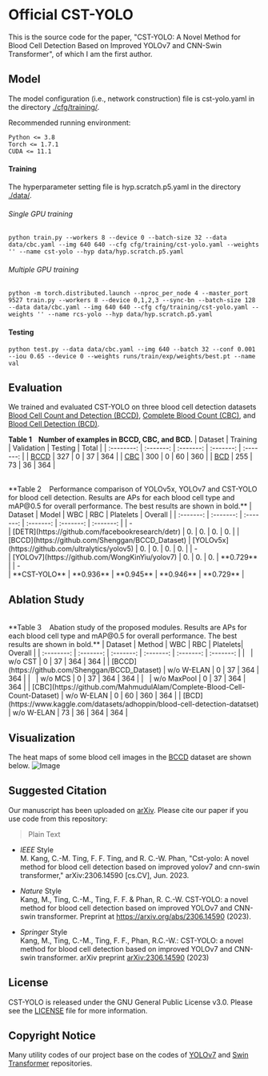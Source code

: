 # Official CST-YOLO
This is the source code for the paper, "CST-YOLO: A Novel Method for Blood Cell Detection Based on Improved YOLOv7 and CNN-Swin Transformer", of which I am the first author.

## Model
The model configuration (i.e., network construction) file is cst-yolo.yaml in the directory [./cfg/training/](https://github.com/mkang315/CST-YOLO/tree/main/cfg/training).

Recommended running environment:
```
Python <= 3.8
Torch <= 1.7.1
CUDA <= 11.1
```

#### Training

The hyperparameter setting file is hyp.scratch.p5.yaml in the directory [./data/](https://github.com/mkang315/CST-YOLO/tree/main/data).

###### Single GPU training
```
python train.py --workers 8 --device 0 --batch-size 32 --data data/cbc.yaml --img 640 640 --cfg cfg/training/cst-yolo.yaml --weights '' --name cst-yolo --hyp data/hyp.scratch.p5.yaml
```

###### Multiple GPU training
```
python -m torch.distributed.launch --nproc_per_node 4 --master_port 9527 train.py --workers 8 --device 0,1,2,3 --sync-bn --batch-size 128 --data data/cbc.yaml --img 640 640 --cfg cfg/training/cst-yolo.yaml --weights '' --name rcs-yolo --hyp data/hyp.scratch.p5.yaml
```

#### Testing

```
python test.py --data data/cbc.yaml --img 640 --batch 32 --conf 0.001 --iou 0.65 --device 0 --weights runs/train/exp/weights/best.pt --name val
```

## Evaluation
We trained and evaluated CST-YOLO on three blood cell detection datasets [Blood Cell Count and Detection (BCCD)](https://github.com/Shenggan/BCCD_Dataset), [Complete Blood Count (CBC)](https://github.com/MahmudulAlam/Complete-Blood-Cell-Count-Dataset), and [Blood Cell Detection (BCD)](https://www.kaggle.com/datasets/adhoppin/blood-cell-detection-datatset).

**Table 1&nbsp;&nbsp;&nbsp;&nbsp;Number of examples in BCCD, CBC, and BCD.** 
| Dataset | Training | Validation | Testing | Total |
| :--------: | :-------: | :-------: | :-------: | :-------: |
| [BCCD](https://github.com/Shenggan/BCCD_Dataset) | 327 | 0 | 37 | 364 |
| [CBC](https://github.com/MahmudulAlam/Complete-Blood-Cell-Count-Dataset) | 300 | 0 | 60 | 360 |
| [BCD](https://www.kaggle.com/datasets/adhoppin/blood-cell-detection-datatset) | 255 | 73 | 36 | 364 |

<br />
**Table 2&nbsp;&nbsp;&nbsp;&nbsp;Performance comparison of YOLOv5x, YOLOv7 and CST-YOLO for blood cell detection. Results are APs for each blood cell
type and mAP@0.5 for overall performance. The best results are shown in bold.** 
| Dataset | Model | WBC | RBC | Platelets | Overall |
| :-------: | :-------: | :-------: | :-------: | :-------: | :-------: |
| -</br> | [DETR](https://github.com/facebookresearch/detr) | 0. | 0. | 0. | 0. |
| [BCCD](https://github.com/Shenggan/BCCD_Dataset) | [YOLOv5x](https://github.com/ultralytics/yolov5) | 0. | 0. | 0. | 0. |
| -</br> | [YOLOv7](https://github.com/WongKinYiu/yolov7) | 0. | 0. | 0. | **0.729** |
| -</br> | **CST-YOLO** | **0.936** | **0.945** | **0.946** | **0.729** |

## Ablation Study
<br />
**Table 3&nbsp;&nbsp;&nbsp;&nbsp;Abation study of the proposed modules. Results are APs for each blood cell type and mAP@0.5 for overall performance. The best results are shown in bold.** 
| Dataset | Method | WBC | RBC | Platelets| Overall |
| :--------: | :-------: | :-------: | :-------: | :-------: | :-------: |
| &nbsp; | w/o CST | 0 | 37 | 364 | 364 |
| [BCCD](https://github.com/Shenggan/BCCD_Dataset) | w/o W-ELAN | 0 | 37 | 364 | 364 |
| &nbsp; | w/o MCS | 0 | 37 | 364 | 364 |
| &nbsp; | w/o MaxPool | 0 | 37 | 364 | 364 |
| [CBC](https://github.com/MahmudulAlam/Complete-Blood-Cell-Count-Dataset) | w/o W-ELAN | 0 | 60 | 360 | 364 |
| [BCD](https://www.kaggle.com/datasets/adhoppin/blood-cell-detection-datatset) | w/o W-ELAN | 73 | 36 | 364 | 364 |

## Visualization
The heat maps of some blood cell images in the [BCCD](https://github.com/Shenggan/BCCD_Dataset) dataset are shown below.
![Image](src)

## Suggested Citation
Our manuscript has been uploaded on [arXiv](https://arxiv.org/abs/2306.14590). Please cite our paper if you use code from this repository:
> Plain Text

- *IEEE* Style</br>
M. Kang, C.-M. Ting, F. F. Ting, and R. C.-W. Phan, "Cst-yolo: A novel method for blood cell detection based on improved yolov7 and cnn-swin transformer," arXiv:2306.14590 [cs.CV], Jun. 2023.</br>

- *Nature* Style</br>
Kang, M., Ting, C.-M., Ting, F. F. & Phan, R. C.-W. CST-YOLO: a novel method for blood cell detection based on improved YOLOv7 and CNN-swin transformer. Preprint at https://arxiv.org/abs/2306.14590 (2023).</br>

- *Springer* Style</br>
Kang, M., Ting, C.-M., Ting, F. F., Phan, R.C.-W.: CST-YOLO: a novel method for blood cell detection based on improved YOLOv7 and CNN-swin transformer. arXiv preprint [arXiv:2306.14590](https://arxiv.org/abs/2306.14590) (2023)</br>

## License
CST-YOLO is released under the GNU General Public License v3.0. Please see the [LICENSE](https://github.com/mkang315/CST-YOLO/blob/main/LICENSE) file for more information.

## Copyright Notice
Many utility codes of our project base on the codes of [YOLOv7](https://github.com/WongKinYiu/yolov7) and [Swin Transformer](https://github.com/microsoft/Swin-Transformer) repositories.
